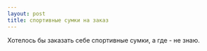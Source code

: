 ```yaml
---
layout: post 
title: спортивные сумки на заказ 
--- 
```

Хотелось бы заказать себе спортивные сумки, а где - не знаю.